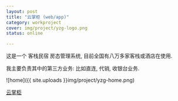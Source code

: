 ```yaml
---
layout: post 
title: "云掌柜 (web/app)"
category: workproject
cover: img/project/yzg-logo.png
status: online

---
```


这是一个 客栈民宿 房态管理系统, 目前全国有八万多家客栈或酒店在使用.

我主要负责其中的第三方业务: 比如直连, 代销, 收银台业务.

![home]({{ site.uploads }}img/project/yzg-home.png)

[云掌柜](http://v.yunzhanggui.net)

